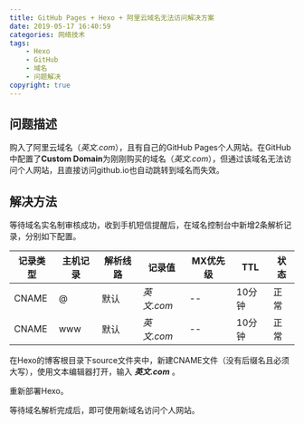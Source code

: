```yaml
---
title: GitHub Pages + Hexo + 阿里云域名无法访问解决方案
date: 2019-05-17 16:40:59
categories: 网络技术
tags:
    - Hexo
    - GitHub
    - 域名
    - 问题解决
copyright: true
---
```


## 问题描述

购入了阿里云域名（*英文.com*），且有自己的GitHub Pages个人网站。在GitHub中配置了**Custom Domain**为刚刚购买的域名（*英文.com*），但通过该域名无法访问个人网站，且直接访问github.io也自动跳转到域名而失效。

## 解决方法

等待域名实名制审核成功，收到手机短信提醒后，在域名控制台中新增2条解析记录，分别如下配置。

| 记录类型 | 主机记录 | 解析线路 | 记录值 | MX优先级 | TTL | 状态 |
| ------ | ------ | ------ | ------ | ------ | ------ | ------ |
| CNAME | @ | 默认 | *英文.com* | -- | 10分钟 | 正常 |
| CNAME | www | 默认 | *英文.com* | -- | 10分钟 | 正常 |

在Hexo的博客根目录下source文件夹中，新建CNAME文件（没有后缀名且必须大写），使用文本编辑器打开，输入 ***英文.com*** 。

重新部署Hexo。

等待域名解析完成后，即可使用新域名访问个人网站。